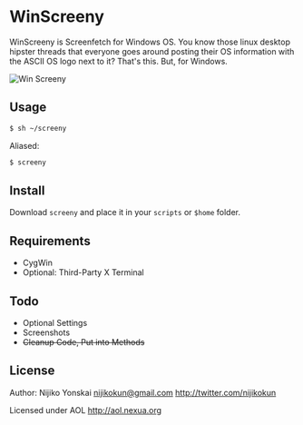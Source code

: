 WinScreeny
======
WinScreeny is Screenfetch for Windows OS. You know those linux desktop hipster threads that everyone goes 
around posting their OS information with the ASCII OS logo next to it? That's this. But, for Windows.

![Win Screeny](http://puu.sh/mFD2)

## Usage
``` bash
$ sh ~/screeny
```

Aliased:

``` bash
$ screeny
```

## Install
Download `screeny` and place it in your `scripts` or `$home` folder.

## Requirements
- CygWin
- Optional: Third-Party X Terminal

## Todo
- Optional Settings
- Screenshots
- <s>Cleanup Code, Put into Methods</s>

## License
Author: Nijiko Yonskai <nijikokun@gmail.com> <http://twitter.com/nijikokun>

Licensed under AOL <http://aol.nexua.org>